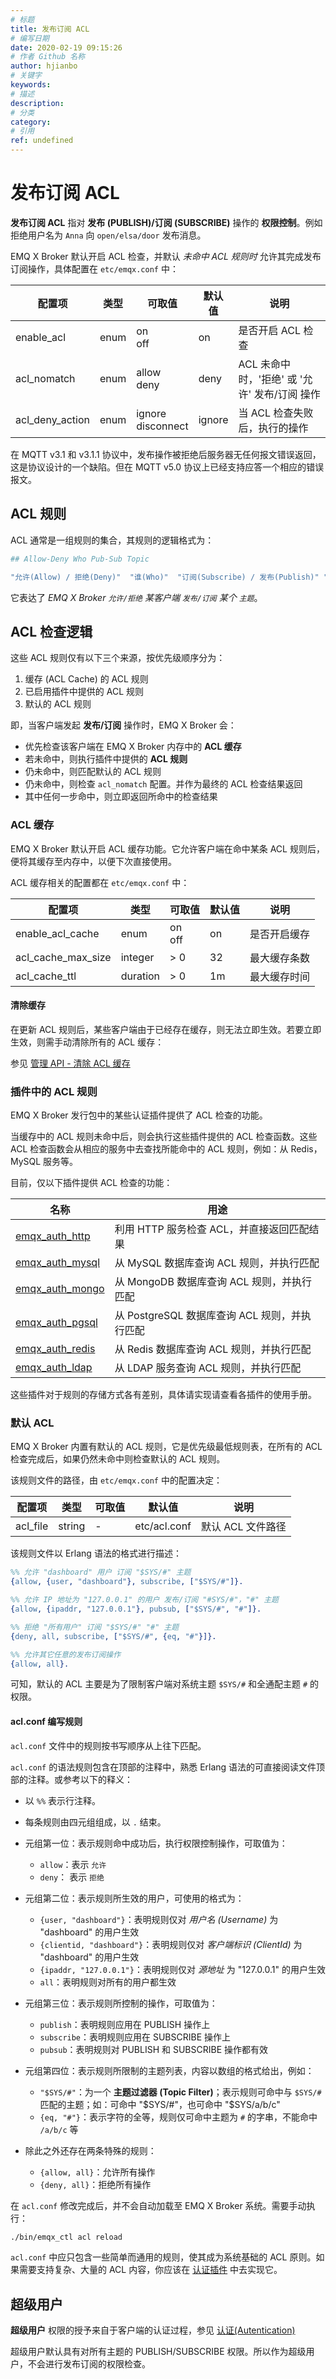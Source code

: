 ```yaml
---
# 标题
title: 发布订阅 ACL
# 编写日期
date: 2020-02-19 09:15:26
# 作者 Github 名称
author: hjianbo
# 关键字
keywords:
# 描述
description:
# 分类
category: 
# 引用
ref: undefined
---
```


# 发布订阅 ACL

**发布订阅 ACL** 指对 **发布 (PUBLISH)/订阅 (SUBSCRIBE)** 操作的 **权限控制**。例如拒绝用户名为 `Anna` 向 `open/elsa/door` 发布消息。

EMQ X Broker 默认开启 ACL 检查，并默认 *未命中 ACL 规则时* 允许其完成发布订阅操作，具体配置在 `etc/emqx.conf` 中：

|  配置项            | 类型   | 可取值               | 默认值 | 说明               |
| ------------------ | ------ | -------------------- | ------ | ------------------ |
| enable_acl         | enum   | on<br>off            | on     | 是否开启 ACL 检查  |
| acl_nomatch        | enum   | allow<br>deny        | deny   | ACL 未命中时，'拒绝' 或 '允许' 发布/订阅 操作 |
| acl_deny_action    | enum   | ignore<br>disconnect | ignore | 当 ACL 检查失败后，执行的操作 |


在 MQTT v3.1 和 v3.1.1 协议中，发布操作被拒绝后服务器无任何报文错误返回，这是协议设计的一个缺陷。但在 MQTT v5.0 协议上已经支持应答一个相应的错误报文。


## ACL 规则

ACL 通常是一组规则的集合，其规则的逻辑格式为：

```bash
## Allow-Deny Who Pub-Sub Topic

"允许(Allow) / 拒绝(Deny)"  "谁(Who)"  "订阅(Subscribe) / 发布(Publish)" "主题列表(Topics)"
```

它表达了 *EMQ X Broker `允许/拒绝` 某客户端 `发布/订阅` 某个 `主题`*。

## ACL 检查逻辑

这些 ACL 规则仅有以下三个来源，按优先级顺序分为：

1. 缓存 (ACL Cache) 的 ACL 规则
2. 已启用插件中提供的 ACL 规则
3. 默认的 ACL 规则

即，当客户端发起 **发布/订阅** 操作时，EMQ X Broker 会：

- 优先检查该客户端在 EMQ X Broker 内存中的 **ACL 缓存**
- 若未命中，则执行插件中提供的 **ACL 规则**
- 仍未命中，则匹配默认的 ACL 规则
- 仍未命中，则检查 `acl_nomatch` 配置。并作为最终的 ACL 检查结果返回
- 其中任何一步命中，则立即返回所命中的检查结果


### ACL 缓存

EMQ X Broker 默认开启 ACL 缓存功能。它允许客户端在命中某条 ACL 规则后，便将其缓存至内存中，以便下次直接使用。

ACL 缓存相关的配置都在 `etc/emqx.conf` 中：

|  配置项            | 类型     | 可取值    | 默认值 | 说明         |
| ------------------ | -------- | --------- | ------ | ------------ |
| enable_acl_cache   | enum     | on<br>off | on     | 是否开启缓存 |
| acl_cache_max_size | integer  | > 0       | 32     | 最大缓存条数 |
| acl_cache_ttl      | duration | > 0       | 1m     | 最大缓存时间 |


#### 清除缓存

在更新 ACL 规则后，某些客户端由于已经存在缓存，则无法立即生效。若要立即生效，则需手动清除所有的 ACL 缓存：

参见 [管理 API - 清除 ACL 缓存](rest-api.md)

### 插件中的 ACL 规则

EMQ X Broker 发行包中的某些认证插件提供了 ACL 检查的功能。

当缓存中的 ACL 规则未命中后，则会执行这些插件提供的 ACL 检查函数。这些 ACL 检查函数会从相应的服务中去查找所能命中的 ACL 规则，例如：从 Redis，MySQL 服务等。

目前，仅以下插件提供 ACL 检查的功能：

| 名称                | 用途                                          |
| ------------------- | --------------------------------------------- |
| [emqx_auth_http][]  | 利用 HTTP 服务检查 ACL，并直接返回匹配结果    |
| [emqx_auth_mysql][] | 从 MySQL 数据库查询 ACL 规则，并执行匹配      |
| [emqx_auth_mongo][] | 从 MongoDB 数据库查询 ACL 规则，并执行匹配    |
| [emqx_auth_pgsql][] | 从 PostgreSQL 数据库查询 ACL 规则，并执行匹配 |
| [emqx_auth_redis][] | 从 Redis 数据库查询 ACL 规则，并执行匹配      |
| [emqx_auth_ldap][]  | 从 LDAP 服务查询 ACL 规则，并执行匹配         |


这些插件对于规则的存储方式各有差别，具体请实现请查看各插件的使用手册。

[emqx_auth_http]:  https://github.com/emqx/emqx-auth-http  "emqx-auth-http"
[emqx_auth_mysql]: https://github.com/emqx/emqx-auth-mysql "emqx-auth-mysql"
[emqx_auth_mongo]: https://github.com/emqx/emqx-auth-mongo "emqx-auth-mongo"
[emqx_auth_pgsql]: https://github.com/emqx/emqx-auth-pgsql "emqx-auth-pgsql"
[emqx_auth_redis]: https://github.com/emqx/emqx-auth-redis "emqx-auth-redis"
[emqx_auth_ldap]:  https://github.com/emqx/emqx-auth-ldap  "emqx-auth-ldap"


### 默认 ACL

EMQ X Broker 内置有默认的 ACL 规则，它是优先级最低规则表，在所有的 ACL 检查完成后，如果仍然未命中则检查默认的 ACL 规则。

该规则文件的路径，由 `etc/emqx.conf` 中的配置决定：

|  配置项        | 类型     | 可取值    | 默认值       | 说明              |
| -------------- | -------- | --------- | ------------ | ----------------- |
| acl_file       | string   | -         | etc/acl.conf | 默认 ACL 文件路径 |

该规则文件以 Erlang 语法的格式进行描述：

``` erlang
%% 允许 "dashboard" 用户 订阅 "$SYS/#" 主题
{allow, {user, "dashboard"}, subscribe, ["$SYS/#"]}.

%% 允许 IP 地址为 "127.0.0.1" 的用户 发布/订阅 "#SYS/#"，"#" 主题
{allow, {ipaddr, "127.0.0.1"}, pubsub, ["$SYS/#", "#"]}.

%% 拒绝 "所有用户" 订阅 "$SYS/#" "#" 主题
{deny, all, subscribe, ["$SYS/#", {eq, "#"}]}.

%% 允许其它任意的发布订阅操作
{allow, all}.
```

可知，默认的 ACL 主要是为了限制客户端对系统主题 `$SYS/#` 和全通配主题 `#` 的权限。

#### acl.conf 编写规则

`acl.conf` 文件中的规则按书写顺序从上往下匹配。

`acl.conf` 的语法规则包含在顶部的注释中，熟悉 Erlang 语法的可直接阅读文件顶部的注释。或参考以下的释义：

- 以 `%%` 表示行注释。
- 每条规则由四元组组成，以 `.` 结束。
- 元组第一位：表示规则命中成功后，执行权限控制操作，可取值为：
    * `allow`：表示 `允许`
    * `deny`： 表示 `拒绝`

- 元组第二位：表示规则所生效的用户，可使用的格式为：
    * `{user, "dashboard"}`：表明规则仅对 *用户名 (Username)* 为 "dashboard" 的用户生效
    * `{clientid, "dashboard"}`：表明规则仅对 *客户端标识 (ClientId)* 为 "dashboard" 的用户生效
    * `{ipaddr, "127.0.0.1"}`：表明规则仅对 *源地址* 为 "127.0.0.1" 的用户生效
    * `all`：表明规则对所有的用户都生效

- 元组第三位：表示规则所控制的操作，可取值为：
    * `publish`：表明规则应用在 PUBLISH 操作上
    * `subscribe`：表明规则应用在 SUBSCRIBE 操作上
    * `pubsub`：表明规则对 PUBLISH 和 SUBSCRIBE 操作都有效

- 元组第四位：表示规则所限制的主题列表，内容以数组的格式给出，例如：
    * `"$SYS/#"`：为一个 **主题过滤器 (Topic Filter)**；表示规则可命中与 `$SYS/#` 匹配的主题；如：可命中 "$SYS/#"，也可命中 "$SYS/a/b/c"
    * `{eq, "#"}`：表示字符的全等，规则仅可命中主题为 `#` 的字串，不能命中 `/a/b/c` 等

- 除此之外还存在两条特殊的规则：
    - `{allow, all}`：允许所有操作
    - `{deny, all}`：拒绝所有操作

在 `acl.conf` 修改完成后，并不会自动加载至 EMQ X Broker 系统。需要手动执行：

``` bash
./bin/emqx_ctl acl reload
```

`acl.conf` 中应只包含一些简单而通用的规则，使其成为系统基础的 ACL 原则。如果需要支持复杂、大量的 ACL 内容，你应该在 [认证插件](auth.md) 中去实现它。

## 超级用户

**超级用户** 权限的授予来自于客户端的认证过程，参见 [认证(Autentication)](auth.md)

超级用户默认具有对所有主题的 PUBLISH/SUBSCRIBE 权限。所以作为超级用户，不会进行发布订阅的权限检查。

